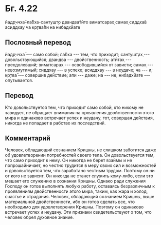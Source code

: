 # Бг. 4.22

йадр̣ччха̄-ла̄бха-сантушт̣о двандва̄тӣто виматсарах̣ самах̣ сиддха̄в асиддхау ча
кр̣тва̄пи на нибадхйате

## Пословный перевод

йадр̣ччха̄ --- само собой; ла̄бха --- тем, что приходит; сантушт̣ах̣ ---
довольствующийся; двандва --- двойственность; атӣтах̣ --- преодолевший;
виматсарах̣ --- освободившийся от зависти; самах̣ --- невозмутимый;
сиддхау --- в успехе; асиддхау --- в неудаче; ча --- и; кр̣тва̄ ---
совершив действие; апи --- даже; на --- не; нибадхйате --- опутывается.

## Перевод

Кто довольствуется тем, что приходит само собой, кто никому не завидует,
не обращает внимания на проявления двойственности этого мира и одинаково
встречает успех и неудачу, тот, совершая действия, никогда не попадает в
рабство их последствий.

## Комментарий

Человек, обладающий сознанием Кришны, не слишком заботится даже об
удовлетворении потребностей своего тела. Он довольствуется тем, что само
приходит к нему. Он никогда не берет взаймы и не попрошайничает, но
честно трудится в меру своих сил и возможностей и довольствуется тем,
что заработано честным трудом. Поэтому он ни от кого не зависит. Он
никогда не станет служить кому-либо, если это мешает его служению в
сознании Кришны. Однако ради служения Господу он готов выполнять любую
работу, оставаясь безразличным к проявлениям двойственности этого мира,
таким, как жара и холод, счастье и страдания. Человек, обладающий
сознанием Кришны, выше материальной двойственности, ибо он готов сделать
все, что необходимо для удовлетворения Кришны. Поэтому он одинаково
встречает успех и неудачу. Эти признаки свидетельствуют о том, что
человек обрел духовное знание.
